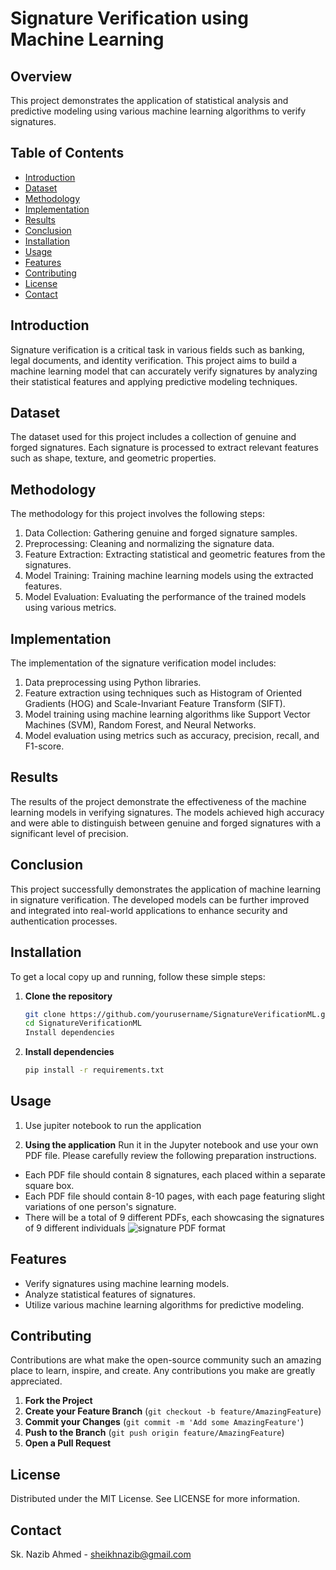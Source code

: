 # Signature Verification using Machine Learning


## Overview

This project demonstrates the application of statistical analysis and predictive modeling using various machine learning algorithms to verify signatures.

## Table of Contents

- [Introduction](#introduction)
- [Dataset](#dataset)
- [Methodology](#methodology)
- [Implementation](#implementation)
- [Results](#results)
- [Conclusion](#conclusion)
- [Installation](#installation)
- [Usage](#usage)
- [Features](#features)
- [Contributing](#contributing)
- [License](#license)
- [Contact](#contact)

## Introduction

Signature verification is a critical task in various fields such as banking, legal documents, and identity verification. This project aims to build a machine learning model that can accurately verify signatures by analyzing their statistical features and applying predictive modeling techniques.

## Dataset

The dataset used for this project includes a collection of genuine and forged signatures. Each signature is processed to extract relevant features such as shape, texture, and geometric properties.

## Methodology

The methodology for this project involves the following steps:
1. Data Collection: Gathering genuine and forged signature samples.
2. Preprocessing: Cleaning and normalizing the signature data.
3. Feature Extraction: Extracting statistical and geometric features from the signatures.
4. Model Training: Training machine learning models using the extracted features.
5. Model Evaluation: Evaluating the performance of the trained models using various metrics.

## Implementation

The implementation of the signature verification model includes:
1. Data preprocessing using Python libraries.
2. Feature extraction using techniques such as Histogram of Oriented Gradients (HOG) and Scale-Invariant Feature Transform (SIFT).
3. Model training using machine learning algorithms like Support Vector Machines (SVM), Random Forest, and Neural Networks.
4. Model evaluation using metrics such as accuracy, precision, recall, and F1-score.

## Results

The results of the project demonstrate the effectiveness of the machine learning models in verifying signatures. The models achieved high accuracy and were able to distinguish between genuine and forged signatures with a significant level of precision.

## Conclusion

This project successfully demonstrates the application of machine learning in signature verification. The developed models can be further improved and integrated into real-world applications to enhance security and authentication processes.

## Installation

To get a local copy up and running, follow these simple steps:

1. **Clone the repository**

   ```bash
   git clone https://github.com/yourusername/SignatureVerificationML.git
   cd SignatureVerificationML
   Install dependencies

2. **Install dependencies**
      ```bash
      pip install -r requirements.txt

## Usage
1. Use jupiter notebook to run the application

2. **Using the application**
Run it in the Jupyter notebook and use your own PDF file. Please carefully review the following preparation instructions.
- Each PDF file should contain 8 signatures, each placed within a separate square box.
- Each PDF file should contain 8-10 pages, with each page featuring slight variations of one person's signature.
- There will be a total of 9 different PDFs, each showcasing the signatures of 9 different individuals
![signature PDF format](https://github.com/nazib123/SignatureVerificationML/assets/137222846/c0022d9e-f1d5-4904-8527-7e863f8bec45)


## Features

- Verify signatures using machine learning models.
- Analyze statistical features of signatures.
- Utilize various machine learning algorithms for predictive modeling.

## Contributing

Contributions are what make the open-source community such an amazing place to learn, inspire, and create. Any contributions you make are greatly appreciated.

1. **Fork the Project**
2. **Create your Feature Branch** (`git checkout -b feature/AmazingFeature`)
3. **Commit your Changes** (`git commit -m 'Add some AmazingFeature'`)
4. **Push to the Branch** (`git push origin feature/AmazingFeature`)
5. **Open a Pull Request**

## License

Distributed under the MIT License. See LICENSE for more information.

## Contact

Sk. Nazib Ahmed - [sheikhnazib@gmail.com](mailto:sheikhnazib@gmail.com)


